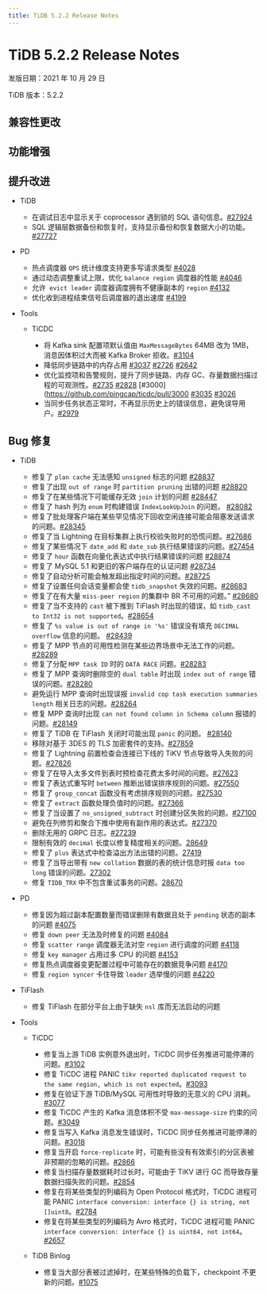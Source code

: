 ```yaml
---
title: TiDB 5.2.2 Release Notes
---
```


# TiDB 5.2.2 Release Notes

发版日期：2021 年 10 月 29 日

TiDB 版本：5.2.2

## 兼容性更改

## 功能增强

## 提升改进

+ TiDB

    - 在调试日志中显示关于 coprocessor 遇到锁的 SQL 语句信息。[#27924](https://github.com/pingcap/tidb/pull/27924)
    - SQL 逻辑层数据备份和恢复时，支持显示备份和恢复数据大小的功能。[#27727](https://github.com/pingcap/tidb/pull/27727)

+ PD

    - 热点调度器 `QPS` 统计维度支持更多写请求类型 [#4028](https://github.com/tikv/pd/pull/4028)
    - 通过动态调整重试上限，优化 `balance region` 调度器的性能 [#4046](https://github.com/tikv/pd/pull/4046)
    - 允许` evict leader` 调度器调度拥有不健康副本的 `region` [#4132](https://github.com/tikv/pd/pull/4132)
    - 优化收到进程结束信号后调度器的退出速度 [#4199](https://github.com/tikv/pd/pull/4199)

+ Tools

    + TiCDC

        - 将 Kafka sink 配置项默认值由 `MaxMessageBytes` 64MB 改为 1MB，消息因体积过大而被 Kafka Broker 拒收。[#3104](https://github.com/pingcap/ticdc/pull/3104)
        - 降低同步链路中的内存占用 [#3037](https://github.com/pingcap/ticdc/pull/3037) [#2726](https://github.com/pingcap/ticdc/pull/2726) [#2642](https://github.com/pingcap/ticdc/pull/2642)
        - 优化监控项和告警规则，提升了同步链路、内存 GC、存量数据扫描过程的可观测性。[#2735](https://github.com/pingcap/ticdc/pull/2735) [#2828](https://github.com/pingcap/ticdc/pull/2828) [#3000](https://github.com/pingcap/ticdc/pull/3000 [#3035](https://github.com/pingcap/ticdc/pull/3035) [#3026](https://github.com/pingcap/ticdc/pull/3026)
        - 当同步任务状态正常时，不再显示历史上的错误信息，避免误导用户。[#2979](https://github.com/pingcap/ticdc/pull/2979)

## Bug 修复

+ TiDB

    - 修复了 `plan cache` 无法感知 `unsigned` 标志的问题 [#28837](https://github.com/pingcap/tidb/pull/28837)
    - 修复了出现 `out of range` 时 `partition pruning` 出错的问题 [#28820](https://github.com/pingcap/tidb/pull/28820)
    - 修复了在某些情况下可能缓存无效 `join` 计划的问题 [#28447](https://github.com/pingcap/tidb/pull/28447)
    - 修复了 hash 列为 `enum` 时构建错误 `IndexLookUpJoin` 的问题。 [#28082](https://github.com/pingcap/tidb/pull/28082)
    - 修复了批处理客户端在某些罕见情况下回收空闲连接可能会阻塞发送请求的问题。[#28345](https://github.com/pingcap/tidb/pull/28345)
    - 修复了当 Lightning 在目标集群上执行校验失败时的恐慌问题。[#27686](https://github.com/pingcap/tidb/pull/27686)
    - 修复了某些情况下 `date_add` 和 `date_sub` 执行结果错误的问题。[#27454](https://github.com/pingcap/tidb/pull/27454)
    - 修复了 `hour` 函数在向量化表达式中执行结果错误的问题 [#28874](https://github.com/pingcap/tidb/pull/28874)
    - 修复了 MySQL 5.1 和更旧的客户端存在的认证问题 [#28734](https://github.com/pingcap/tidb/pull/28734)
    - 修复了自动分析可能会触发超出指定时间的问题。[#28725](https://github.com/pingcap/tidb/pull/28725)
    - 修复了设置任何会话变量都会使 `tidb_snapshot` 失效的问题。[#28683](https://github.com/pingcap/tidb/pull/28683)
    - 修复了在有大量 `miss-peer region` 的集群中 BR 不可用的问题。” [#28680](https://github.com/pingcap/tidb/pull/28680)
    - 修复了当不支持的 `cast` 被下推到 TiFlash 时出现的错误，如 `tidb_cast to Int32 is not supported`。[#28654](https://github.com/pingcap/tidb/pull/28654)
    - 修复了 `%s value is out of range in '%s'` 错误没有填充 `DECIMAL overflow` 信息的问题。 [#28439](https://github.com/pingcap/tidb/pull/28439)
    - 修复了 MPP 节点的可用性检测在某些边界场景中无法工作的问题。 [#28289](https://github.com/pingcap/tidb/pull/28289)
    - 修复了分配 `MPP task ID` 时的 `DATA RACE` 问题。[#28283](https://github.com/pingcap/tidb/pull/28283)
    - 修复了 MPP 查询时删除空的 `dual table` 时出现 `index out of range` 错误的问题。[#28280](https://github.com/pingcap/tidb/pull/28280)
    - 避免运行 MPP 查询时出现误报 `invalid cop task execution summaries length` 相关日志的问题。[#28264](https://github.com/pingcap/tidb/pull/28264)
    - 修复 MPP 查询时出现 `can not found column in Schema column` 报错的问题。[#28149](https://github.com/pingcap/tidb/pull/28149)
    - 修复了 TiDB 在 TiFlash 关闭时可能出现 `panic` 的问题。 [#28140](https://github.com/pingcap/tidb/pull/28140)
    - 移除对基于 3DES 的 TLS 加密套件的支持。[#27859](https://github.com/pingcap/tidb/pull/27859)
    - 修复了 Lightning 前置检查会连接已下线的 TiKV 节点导致导入失败的问题。[#27826](https://github.com/pingcap/tidb/pull/27826)
    - 修复了在导入太多文件到表时预检查花费太多时间的问题。[#27623](https://github.com/pingcap/tidb/pull/27623)
    - 修复了表达式重写时 `between` 推断出错误排序规则的问题。[#27550](https://github.com/pingcap/tidb/pull/27550)
    - 修复了 `group_concat` 函数没有考虑排序规则的问题。[#27530](https://github.com/pingcap/tidb/pull/27530)
    - 修复了 `extract` 函数处理负值时的问题。[#27366](https://github.com/pingcap/tidb/pull/27366)
    - 修复了当设置了 `no_unsigned_subtract` 时创建分区失败的问题。[#27100](https://github.com/pingcap/tidb/pull/27100)
    - 避免在列修剪和聚合下推中使用有副作用的表达式。[#27370](https://github.com/pingcap/tidb/pull/27370)
    - 删除无用的 GRPC 日志。[#27239](https://github.com/pingcap/tidb/pull/27239)
    - 限制有效的 `decimal` 长度以修复精度相关的问题。[28649](https://github.com/pingcap/tidb/pull/28649)
    - 修复了 `plus` 表达式中检查溢出方法出错的问题。[27419](https://github.com/pingcap/tidb/pull/27419)
    - 修复了当导出带有 `new collation` 数据的表的统计信息时报 `data too long` 错误的问题。[27302](https://github.com/pingcap/tidb/pull/27302)
    - 修复 `TIDB_TRX` 中不包含重试事务的问题。[28670](https://github.com/pingcap/tidb/pull/28670)
        
+ PD

    - 修复因为超过副本配置数量而错误删除有数据且处于 `pending` 状态的副本的问题 [#4075](https://github.com/tikv/pd/pull/4075)
    - 修复 `down peer` 无法及时修复的问题 [#4084](https://github.com/tikv/pd/pull/4084)
    - 修复 `scatter range` 调度器无法对空 `region` 进行调度的问题 [#4118](https://github.com/tikv/pd/pull/4118)
    - 修复 `key manager` 占用过多 CPU 的问题 [#4153](https://github.com/tikv/pd/pull/4153)
    - 修复热点调度器变更配置过程中可能存在的数据竞争问题 [#4170](https://github.com/tikv/pd/pull/4170)
    - 修复 `region syncer` 卡住导致 `leader` 选举慢的问题 [#4220](https://github.com/tikv/pd/pull/4220) 

+ TiFlash

    - 修复 TiFlash 在部分平台上由于缺失 `nsl` 库而无法启动的问题

+ Tools

    + TiCDC

        - 修复当上游 TiDB 实例意外退出时，TiCDC 同步任务推进可能停滞的问题。[#3102](https://github.com/pingcap/ticdc/pull/3102)
        - 修复 TiCDC 进程 PANIC `tikv reported duplicated request to the same region, which is not expected`。[#3093](https://github.com/pingcap/ticdc/pull/3093)
        - 修复在验证下游 TiDB/MySQL 可用性时导致的无意义的 CPU 消耗。[#3077](https://github.com/pingcap/ticdc/pull/3077)
        - 修复 TiCDC 产生的 Kafka 消息体积不受 `max-message-size` 约束的问题。[#3049](https://github.com/pingcap/ticdc/pull/3049)
        - 修复当写入 Kafka 消息发生错误时，TiCDC 同步任务推进可能停滞的问题。[#3018](https://github.com/pingcap/ticdc/pull/3018)
        - 修复当开启 `force-replicate` 时，可能有些没有有效索引的分区表被非预期的忽略的问题。[#2866](https://github.com/pingcap/ticdc/pull/2866)
        - 修复当扫描存量数据耗时过长时，可能由于 TiKV 进行 GC 而导致存量数据扫描失败的问题。[#2854](https://github.com/pingcap/ticdc/pull/2854)
        - 修复在将某些类型的列编码为 Open Protocol 格式时，TiCDC 进程可能 PANIC `interface conversion: interface {} is string, not []uint8`。[#2784](https://github.com/pingcap/ticdc/pull/2784)
        - 修复在将某些类型的列编码为 Avro 格式时，TiCDC 进程可能 PANIC `interface conversion: interface {} is uint64, not int64`。[#2657](https://github.com/pingcap/ticdc/pull/2657)
    
    + TiDB Binlog

        - 修复当大部分表被过滤掉时，在某些特殊的负载下，checkpoint 不更新的问题。[#1075](https://github.com/pingcap/tidb-binlog/pull/1075)